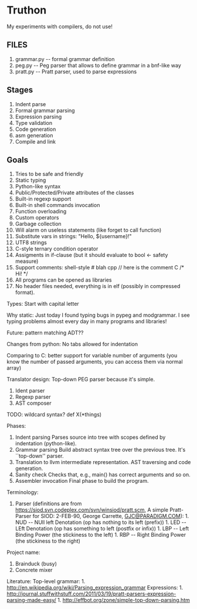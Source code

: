 Truthon
=======

My experiments with compilers, do not use!


FILES
-----

1. grammar.py  -- formal grammar definition
1. peg.py      -- Peg parser that allows to define grammar in a bnf-like way
1. pratt.py    -- Pratt parser, used to parse expressions


Stages
------

1. Indent parse
1. Formal grammar parsing
1. Expression parsing
1. Type validation
1. Code generation
1. asm generation
1. Compile and link


Goals
-----

1. Tries to be safe and friendly
1. Static typing
1. Python-like syntax
1. Public/Protected/Private attributes of the classes
1. Built-in regexp support
1. Built-in shell commands invocation
1. Function overloading
1. Custom operators
1. Garbage collection
1. Will alarm on useless statements (like forget to call function)
1. Substitute vars in strings: "Hello, ${username}!"
1. UTF8 strings
1. C-style ternary condition operator
1. Assigments in if-clause (but it should evaluate to bool <- safety measure)
1. Support comments:
    shell-style # blah
    cpp // here is the comment
    C /* Hi! */
1. All programs can be opened as libraries
1. No header files needed, everything is in elf (possibly in compressed format).



Types:
  Start with capital letter

Why static:
  Just today I found typing bugs in pypeg and modgrammar. I see typing
  problems almost every day in many programs and libraries!

Future:
    pattern matching
    ADT??

Changes from python:
  No tabs allowed for indentation

Comparing to C:
  better support for variable number of arguments (you know the number
  of passed arguments, you can access them via normal array)

Translator design:
  Top-down PEG parser because it's simple.
  1. Ident parser
  2. Regexp parser
  3. AST composer

TODO:
  wildcard syntax? def X(*things)


Phases:
  1. Indent parsing
    Parses source into tree with scopes defined
    by indentation (python-like).
  2. Grammar parsing
    Build abstract syntax tree over the previous tree.
    It's ``top-down'' parser.
  3. Translation to llvm intermediate representation.
    AST traversing and code generation.
  4. Sanity check
    Checks that, e.g., main() has correct arguments and so on.
  5. Assembler invocation
    Final phase to build the program.




Terminology:
  1. Parser (definitions are from https://siod.svn.codeplex.com/svn/winsiod/pratt.scm, A simple Pratt-Parser for SIOD: 2-FEB-90, George Carrette, GJC@PARADIGM.COM):
    1. NUD -- NUll left Denotation (op has nothing to its left (prefix))
    1. LED -- LEft Denotation      (op has something to left (postfix or infix))
    1. LBP -- Left Binding Power  (the stickiness to the left)
    1. RBP -- Right Binding Power (the stickiness to the right)

Project name:
  1. Brainduck (busy)
  1. Concrete mixer


Literature:
  Top-level grammar:
    1. http://en.wikipedia.org/wiki/Parsing_expression_grammar
  Expressions:
    1. http://journal.stuffwithstuff.com/2011/03/19/pratt-parsers-expression-parsing-made-easy/
    1. http://effbot.org/zone/simple-top-down-parsing.htm
